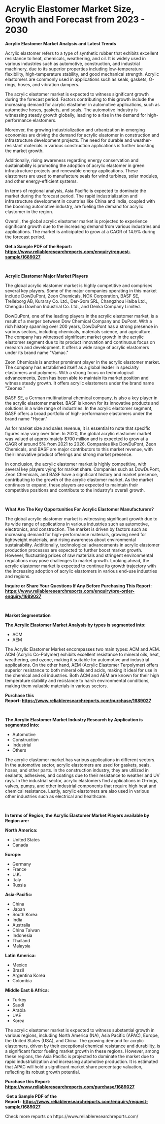 <p><h1>Acrylic Elastomer Market Size, Growth and Forecast from 2023 - 2030</h1></p><p><strong>Acrylic Elastomer Market Analysis and Latest Trends</strong></p>
<p><p>Acrylic elastomer refers to a type of synthetic rubber that exhibits excellent resistance to heat, chemicals, weathering, and oil. It is widely used in various industries such as automotive, construction, and industrial machinery, due to its superior properties including low-temperature flexibility, high-temperature stability, and good mechanical strength. Acrylic elastomers are commonly used in applications such as seals, gaskets, O-rings, hoses, and vibration dampers.</p><p>The acrylic elastomer market is expected to witness significant growth during the forecast period. Factors contributing to this growth include the increasing demand for acrylic elastomer in automotive applications, such as automotive hoses, gaskets, and seals. The automotive industry is witnessing steady growth globally, leading to a rise in the demand for high-performance elastomers.</p><p>Moreover, the growing industrialization and urbanization in emerging economies are driving the demand for acrylic elastomer in construction and infrastructure development projects. The need for durable and weather-resistant materials in various construction applications is further boosting the market growth.</p><p>Additionally, rising awareness regarding energy conservation and sustainability is promoting the adoption of acrylic elastomer in green infrastructure projects and renewable energy applications. These elastomers are used to manufacture seals for wind turbines, solar modules, and other energy-efficient systems.</p><p>In terms of regional analysis, Asia Pacific is expected to dominate the market during the forecast period. The rapid industrialization and infrastructure development in countries like China and India, coupled with the booming automotive industry, are fueling the demand for acrylic elastomer in the region.</p><p>Overall, the global acrylic elastomer market is projected to experience significant growth due to the increasing demand from various industries and applications. The market is anticipated to grow at a CAGR of 14.9% during the forecast period.</p></p>
<p><strong>Get a Sample PDF of the Report:&nbsp; <a href="https://www.reliableresearchreports.com/enquiry/request-sample/1689027">https://www.reliableresearchreports.com/enquiry/request-sample/1689027</a></strong></p>
<p>&nbsp;</p>
<p><strong>Acrylic Elastomer Major Market Players</strong></p>
<p><p>The global acrylic elastomer market is highly competitive and comprises several key players. Some of the major companies operating in this market include DowDuPont, Zeon Chemicals, NOK Corporation, BASF SE, Trelleborg AB, Kuraray Co. Ltd., Der-Gom SRL, Changzhou Haiba Ltd., Chengdu Dowhon Industrial Co. Ltd., and Denka Company Limited.</p><p>DowDuPont, one of the leading players in the acrylic elastomer market, is a result of a merger between Dow Chemical Company and DuPont. With a rich history spanning over 200 years, DowDuPont has a strong presence in various sectors, including chemicals, materials science, and agriculture. The company has witnessed significant market growth in the acrylic elastomer segment due to its product innovation and continuous focus on research and development. It offers a wide range of acrylic elastomers under its brand name "Vamac."</p><p>Zeon Chemicals is another prominent player in the acrylic elastomer market. The company has established itself as a global leader in specialty elastomers and polymers. With a strong focus on technological advancements, Zeon has been able to maintain its market position and witness steady growth. It offers acrylic elastomers under the brand name "Zeonex."</p><p>BASF SE, a German multinational chemical company, is also a key player in the acrylic elastomer market. BASF is known for its innovative products and solutions in a wide range of industries. In the acrylic elastomer segment, BASF offers a broad portfolio of high-performance elastomers under the brand name "Hycar."</p><p>As for market size and sales revenue, it is essential to note that specific figures may vary over time. In 2020, the global acrylic elastomer market was valued at approximately $700 million and is expected to grow at a CAGR of around 5% from 2021 to 2026. Companies like DowDuPont, Zeon Chemicals, and BASF are major contributors to this market revenue, with their innovative product offerings and strong market presence.</p><p>In conclusion, the acrylic elastomer market is highly competitive, with several key players vying for market share. Companies such as DowDuPont, Zeon Chemicals, and BASF have a significant history and market presence, contributing to the growth of the acrylic elastomer market. As the market continues to expand, these players are expected to maintain their competitive positions and contribute to the industry's overall growth.</p></p>
<p>&nbsp;</p>
<p><strong>What Are The Key Opportunities For Acrylic Elastomer Manufacturers?</strong></p>
<p><p>The global acrylic elastomer market is witnessing significant growth due to its wide range of applications in various industries such as automotive, electronics, and construction. The market is driven by factors such as increasing demand for high-performance materials, growing need for lightweight materials, and rising awareness about environmental sustainability. Additionally, technological advancements in acrylic elastomer production processes are expected to further boost market growth. However, fluctuating prices of raw materials and stringent environmental regulations may pose challenges to market growth. Looking ahead, the acrylic elastomer market is expected to continue its growth trajectory with the increasing adoption of acrylic elastomers in various end-use industries and regions.</p></p>
<p><strong>Inquire or Share Your Questions If Any Before Purchasing This Report: <a href="https://www.reliableresearchreports.com/enquiry/pre-order-enquiry/1689027">https://www.reliableresearchreports.com/enquiry/pre-order-enquiry/1689027</a></strong></p>
<p>&nbsp;</p>
<p><strong>Market Segmentation</strong></p>
<p><strong>The Acrylic Elastomer Market Analysis by types is segmented into:</strong></p>
<p><ul><li>ACM</li><li>AEM</li></ul></p>
<p><p>The Acrylic Elastomer Market encompasses two main types: ACM and AEM. ACM (Acrylic Co-Polymer) exhibits excellent resistance to mineral oils, heat, weathering, and ozone, making it suitable for automotive and industrial applications. On the other hand, AEM (Acrylic Elastomer Terpolymer) offers superior resistance to both mineral oils and acids, making it ideal for use in the chemical and oil industries. Both ACM and AEM are known for their high temperature stability and resistance to harsh environmental conditions, making them valuable materials in various sectors.</p></p>
<p><strong>Purchase this Report:&nbsp;<a href="https://www.reliableresearchreports.com/purchase/1689027">https://www.reliableresearchreports.com/purchase/1689027</a></strong></p>
<p>&nbsp;</p>
<p><strong>The Acrylic Elastomer Market Industry Research by Application is segmented into:</strong></p>
<p><ul><li>Automotive</li><li>Construction</li><li>Industrial</li><li>Others</li></ul></p>
<p><p>The acrylic elastomer market has various applications in different sectors. In the automotive sector, acrylic elastomers are used for gaskets, seals, hoses, and other parts. In the construction industry, they are utilized in sealants, adhesives, and coatings due to their resistance to weather and UV rays. In the industrial sector, acrylic elastomers find applications in O-rings, valves, pumps, and other industrial components that require high heat and chemical resistance. Lastly, acrylic elastomers are also used in various other industries such as electrical and healthcare.</p></p>
<p>&nbsp;</p>
<p><strong>In terms of Region, the Acrylic Elastomer Market Players available by Region are:</strong></p>
<p>
    <p> <strong> North America: </strong>
        <ul>
            <li>United States</li>
            <li>Canada</li>
        </ul>
        </p> 
    <p> <strong> Europe: </strong>
        <ul>
            <li>Germany</li>
            <li>France</li>
            <li>U.K.</li>
            <li>Italy</li>
            <li>Russia</li>
        </ul>
        </p> 
    <p> <strong> Asia-Pacific: </strong>
        <ul>
            <li>China</li>
            <li>Japan</li>
            <li>South Korea</li>
            <li>India</li>
            <li>Australia</li>
            <li>China Taiwan</li>
            <li>Indonesia</li>
            <li>Thailand</li>
            <li>Malaysia</li>
        </ul>
        </p> 
    <p> <strong> Latin America: </strong>
        <ul>
            <li>Mexico</li>
            <li>Brazil</li>
            <li>Argentina Korea</li>
            <li>Colombia</li>
        </ul>
        </p> 
    <p> <strong> Middle East & Africa: </strong>
        <ul>
            <li>Turkey</li>
            <li>Saudi</li>
            <li>Arabia</li>
            <li>UAE</li>
            <li>Korea</li>
        </ul>
    </p>
    </p>
<p><p>The acrylic elastomer market is expected to witness substantial growth in various regions, including North America (NA), Asia Pacific (APAC), Europe, the United States (USA), and China. The growing demand for acrylic elastomers, driven by their exceptional chemical resistance and durability, is a significant factor fueling market growth in these regions. However, among these regions, the Asia Pacific is projected to dominate the market due to rapid industrialization and increasing automotive production. It is estimated that APAC will hold a significant market share percentage valuation, reflecting its robust growth potential.</p></p>
<p><strong>Purchase this Report: <a href="https://www.reliableresearchreports.com/purchase/1689027">https://www.reliableresearchreports.com/purchase/1689027</a></strong></p>
<p>&nbsp;<strong>Get a Sample PDF of the Report:&nbsp;&nbsp;<a href="https://www.reliableresearchreports.com/enquiry/request-sample/1689027">https://www.reliableresearchreports.com/enquiry/request-sample/1689027</a></strong></p>
<p><strong></strong></p>
<p>Check more reports on https://www.reliableresearchreports.com/</p>